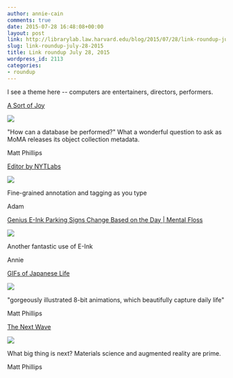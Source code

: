 ```yaml
---
author: annie-cain
comments: true
date: 2015-07-28 16:48:08+00:00
layout: post
link: http://librarylab.law.harvard.edu/blog/2015/07/28/link-roundup-july-28-2015/
slug: link-roundup-july-28-2015
title: Link roundup July 28, 2015
wordpress_id: 2113
categories:
- roundup
---
```


I see a theme here -- computers are entertainers, directors, performers.

[A Sort of Joy](https://medium.com/@blprnt/a-sort-of-joy-1d9d5ff02ac9)

[![](http://librarylab.law.harvard.edu/roundup/images/55b7b2484a2af.png)](https://medium.com/@blprnt/a-sort-of-joy-1d9d5ff02ac9)

"How can a database be performed?" What a wonderful question to ask as MoMA releases its object collection metadata.

Matt Phillips

[Editor by NYTLabs](http://www.nytlabs.com/projects/editor.html)

[![](http://librarylab.law.harvard.edu/roundup/images/55b67b587a5fc.png)](http://www.nytlabs.com/projects/editor.html)

Fine-grained annotation and tagging as you type

Adam

[Genius E-Ink Parking Signs Change Based on the Day | Mental Floss](http://mentalfloss.com/article/66485/genius-e-ink-parking-signs-change-based-day)

[![](http://librarylab.law.harvard.edu/roundup/images/55b67a21dc2af.png)](http://mentalfloss.com/article/66485/genius-e-ink-parking-signs-change-based-day)

Another fantastic use of E-Ink

Annie

[GIFs of Japanese Life](http://designmadeinjapan.com/magazine/illustration-icon/tumblr-gifs-of-japanese-life/)

[![](http://librarylab.law.harvard.edu/roundup/images/55b677fa9ea7b.png)](http://designmadeinjapan.com/magazine/illustration-icon/tumblr-gifs-of-japanese-life/)

"gorgeously illustrated 8-bit animations, which beautifully capture daily life"

Matt Phillips

[The Next Wave](https://edge.org/conversation/john_markoff-the-next-wave)

[![](http://librarylab.law.harvard.edu/roundup/images/55b270b9bb799.png)](https://edge.org/conversation/john_markoff-the-next-wave)

What big thing is next? Materials science and augmented reality are prime.

Matt Phillips
